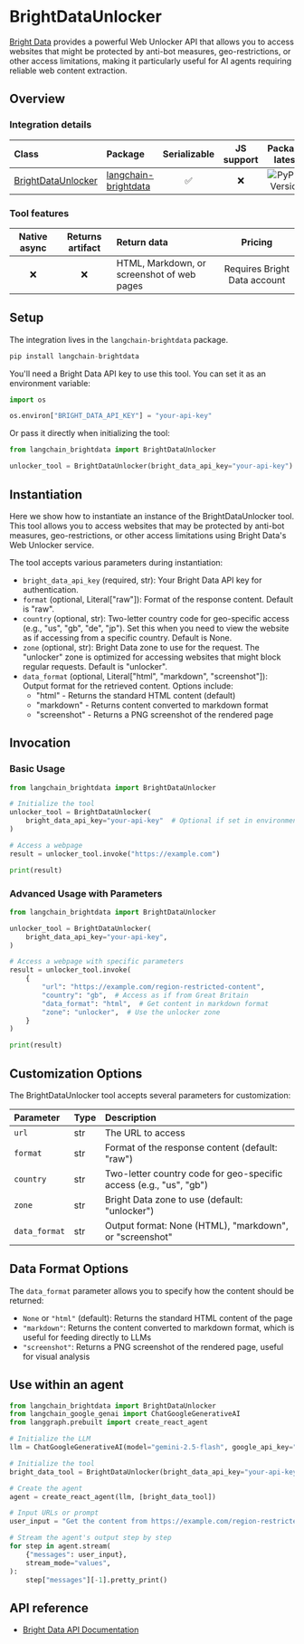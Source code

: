 # BrightDataUnlocker

[Bright Data](https://brightdata.com/) provides a powerful Web Unlocker API that allows you to access websites that might be protected by anti-bot measures, geo-restrictions, or other access limitations, making it particularly useful for AI agents requiring reliable web content extraction.

## Overview

### Integration details


|Class|Package|Serializable|JS support|Package latest|
|:--|:--|:-:|:-:|:-:|
|[BrightDataUnlocker](https://pypi.org/project/langchain-brightdata/)|[langchain-brightdata](https://pypi.org/project/langchain-brightdata/)|✅|❌|![PyPI - Version](https://img.shields.io/pypi/v/langchain-brightdata?style=flat-square&label=%20)|


### Tool features

|Native async|Returns artifact|Return data|Pricing|
|:-:|:-:|:--|:-:|
|❌|❌|HTML, Markdown, or screenshot of web pages|Requires Bright Data account|


## Setup

The integration lives in the `langchain-brightdata` package.


```python
pip install langchain-brightdata
```

You'll need a Bright Data API key to use this tool. You can set it as an environment variable:


```python
import os

os.environ["BRIGHT_DATA_API_KEY"] = "your-api-key"
```

Or pass it directly when initializing the tool:


```python
from langchain_brightdata import BrightDataUnlocker

unlocker_tool = BrightDataUnlocker(bright_data_api_key="your-api-key")
```

## Instantiation

Here we show how to instantiate an instance of the BrightDataUnlocker tool. This tool allows you to access websites that may be protected by anti-bot measures, geo-restrictions, or other access limitations using Bright Data's Web Unlocker service.

The tool accepts various parameters during instantiation:

- `bright_data_api_key` (required, str): Your Bright Data API key for authentication.
- `format` (optional, Literal["raw"]): Format of the response content. Default is "raw".
- `country` (optional, str): Two-letter country code for geo-specific access (e.g., "us", "gb", "de", "jp"). Set this when you need to view the website as if accessing from a specific country. Default is None.
- `zone` (optional, str): Bright Data zone to use for the request. The "unlocker" zone is optimized for accessing websites that might block regular requests. Default is "unlocker".
- `data_format` (optional, Literal["html", "markdown", "screenshot"]): Output format for the retrieved content. Options include:
    - "html" - Returns the standard HTML content (default)
    - "markdown" - Returns content converted to markdown format
    - "screenshot" - Returns a PNG screenshot of the rendered page

## Invocation

### Basic Usage


```python
from langchain_brightdata import BrightDataUnlocker

# Initialize the tool
unlocker_tool = BrightDataUnlocker(
    bright_data_api_key="your-api-key"  # Optional if set in environment variables
)

# Access a webpage
result = unlocker_tool.invoke("https://example.com")

print(result)
```

### Advanced Usage with Parameters


```python
from langchain_brightdata import BrightDataUnlocker

unlocker_tool = BrightDataUnlocker(
    bright_data_api_key="your-api-key",
)

# Access a webpage with specific parameters
result = unlocker_tool.invoke(
    {
        "url": "https://example.com/region-restricted-content",
        "country": "gb",  # Access as if from Great Britain
        "data_format": "html",  # Get content in markdown format
        "zone": "unlocker",  # Use the unlocker zone
    }
)

print(result)
```

## Customization Options

The BrightDataUnlocker tool accepts several parameters for customization:

|Parameter|Type|Description|
|:--|:--|:--|
|`url`|str|The URL to access|
|`format`|str|Format of the response content (default: "raw")|
|`country`|str|Two-letter country code for geo-specific access (e.g., "us", "gb")|
|`zone`|str|Bright Data zone to use (default: "unlocker")|
|`data_format`|str|Output format: None (HTML), "markdown", or "screenshot"|


## Data Format Options

The `data_format` parameter allows you to specify how the content should be returned:

- `None` or `"html"` (default): Returns the standard HTML content of the page
- `"markdown"`: Returns the content converted to markdown format, which is useful for feeding directly to LLMs
- `"screenshot"`: Returns a PNG screenshot of the rendered page, useful for visual analysis

## Use within an agent


```python
from langchain_brightdata import BrightDataUnlocker
from langchain_google_genai import ChatGoogleGenerativeAI
from langgraph.prebuilt import create_react_agent

# Initialize the LLM
llm = ChatGoogleGenerativeAI(model="gemini-2.5-flash", google_api_key="your-api-key")

# Initialize the tool
bright_data_tool = BrightDataUnlocker(bright_data_api_key="your-api-key")

# Create the agent
agent = create_react_agent(llm, [bright_data_tool])

# Input URLs or prompt
user_input = "Get the content from https://example.com/region-restricted-page - access it from GB"

# Stream the agent's output step by step
for step in agent.stream(
    {"messages": user_input},
    stream_mode="values",
):
    step["messages"][-1].pretty_print()
```

## API reference

- [Bright Data API Documentation](https://docs.brightdata.com/scraping-automation/web-unlocker/introduction)
